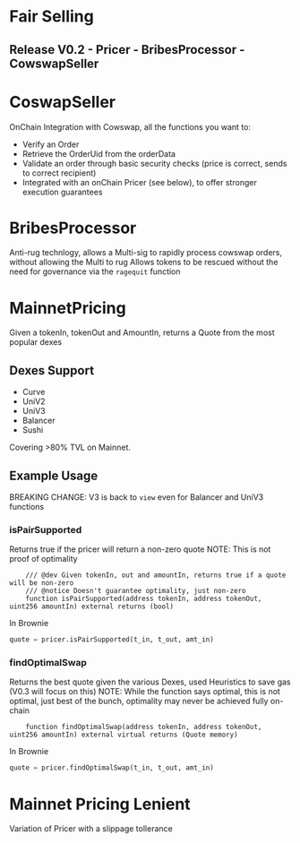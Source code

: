 # Fair Selling

## Release V0.2 - Pricer - BribesProcessor - CowswapSeller

# CoswapSeller

OnChain Integration with Cowswap, all the functions you want to:
- Verify an Order
- Retrieve the OrderUid from the orderData
- Validate an order through basic security checks (price is correct, sends to correct recipient)
- Integrated with an onChain Pricer (see below), to offer stronger execution guarantees

# BribesProcessor

Anti-rug technlogy, allows a Multi-sig to rapidly process cowswap orders, without allowing the Multi to rug
Allows tokens to be rescued without the need for governance via the `ragequit` function

# MainnetPricing

Given a tokenIn, tokenOut and AmountIn, returns a Quote from the most popular dexes

## Dexes Support
- Curve
- UniV2
- UniV3
- Balancer
- Sushi

Covering >80% TVL on Mainnet.

## Example Usage

BREAKING CHANGE: V3 is back to `view` even for Balancer and UniV3 functions

### isPairSupported

Returns true if the pricer will return a non-zero quote
NOTE: This is not proof of optimality

```solidity
    /// @dev Given tokenIn, out and amountIn, returns true if a quote will be non-zero
    /// @notice Doesn't guarantee optimality, just non-zero
    function isPairSupported(address tokenIn, address tokenOut, uint256 amountIn) external returns (bool)
```

In Brownie
```python
quote = pricer.isPairSupported(t_in, t_out, amt_in)
```

### findOptimalSwap

Returns the best quote given the various Dexes, used Heuristics to save gas (V0.3 will focus on this)
NOTE: While the function says optimal, this is not optimal, just best of the bunch, optimality may never be achieved fully on-chain

```solidity
    function findOptimalSwap(address tokenIn, address tokenOut, uint256 amountIn) external virtual returns (Quote memory)
```

In Brownie
```python
quote = pricer.findOptimalSwap(t_in, t_out, amt_in)
```


# Mainnet Pricing Lenient

Variation of Pricer with a slippage tollerance

